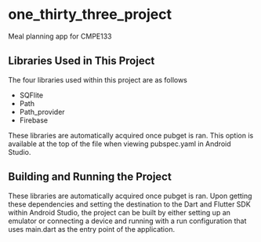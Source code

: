 # one_thirty_three_project

Meal planning app for CMPE133

## Libraries Used in This Project

The four libraries used within this project are as follows
  - SQFlite
  - Path
  - Path_provider
  - Firebase 

These libraries are automatically acquired once pubget is ran. This option is available at the top of the file when viewing pubspec.yaml in Android Studio. 
## Building and Running the Project
These libraries are automatically acquired once pubget is ran. Upon getting these dependencies and setting the destination to the Dart and Flutter SDK within Android Studio, the project can be built by either setting up an emulator or connecting a device and running with a run configuration that uses main.dart as the entry point of the application. 
